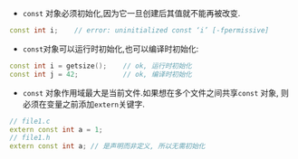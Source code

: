 - `const` 对象必须初始化,因为它一旦创建后其值就不能再被改变.

```C++
const int i;    // error: uninitialized const ‘i’ [-fpermissive]
```

- `const`对象可以运行时初始化,也可以编译时初始化:

```C++
const int i = getsize();    // ok, 运行时初始化
const int j = 42;           // ok, 编译时初始化
```

- `const` 对象作用域最大是当前文件.如果想在多个文件之间共享`const` 对象, 则必须在变量之前添加`extern`关键字.

```C++
// file1.c
extern const int a = 1;
// file1.h
extern const int a; // 是声明而非定义, 所以无需初始化
```
